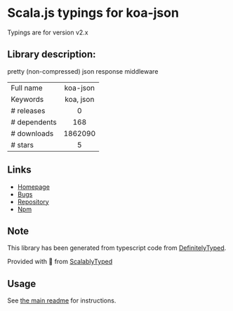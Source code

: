 
# Scala.js typings for koa-json

Typings are for version v2.x

## Library description:
pretty (non-compressed) json response middleware

|                    |                 |
| ------------------ | :-------------: |
| Full name          | koa-json |
| Keywords           | koa, json |
| # releases         | 0 |
| # dependents       | 168 |
| # downloads        | 1862090 |
| # stars            | 5 |

## Links
- [Homepage](https://github.com/koajs/json#readme)
- [Bugs](https://github.com/koajs/json/issues)
- [Repository](https://github.com/koajs/json)
- [Npm](https://www.npmjs.com/package/koa-json)
    


## Note
This library has been generated from typescript code from [DefinitelyTyped](https://definitelytyped.org).

Provided with :purple_heart: from [ScalablyTyped](https://github.com/oyvindberg/ScalablyTyped)

## Usage
See [the main readme](../../readme.md) for instructions.



